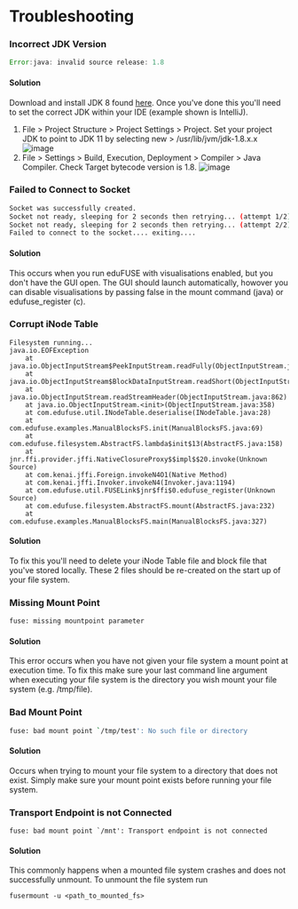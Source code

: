 # Troubleshooting

### Incorrect JDK Version
``` Java
Error:java: invalid source release: 1.8
```
#### Solution
Download and install JDK 8 found [here](https://www.oracle.com/technetwork/java/javase/downloads/jdk8-downloads-2133151.html).
Once you've done this you'll need to set the correct JDK within your IDE (example shown is IntelliJ).
1. File > Project Structure > Project Settings > Project. Set your project JDK to point to JDK 11 by selecting new > /usr/lib/jvm/jdk-1.8.x.x
![image](https://user-images.githubusercontent.com/31237267/63901609-67918180-ca59-11e9-81c1-b5e1c1d4059b.png)
2. File > Settings > Build, Execution, Deployment > Compiler > Java Compiler. Check Target bytecode version is 1.8.
![image](https://user-images.githubusercontent.com/31237267/63901655-90197b80-ca59-11e9-8a3c-ba18b6b40191.png)

### Failed to Connect to Socket
``` Bash
Socket was successfully created.
Socket not ready, sleeping for 2 seconds then retrying... (attempt 1/2)
Socket not ready, sleeping for 2 seconds then retrying... (attempt 2/2)
Failed to connect to the socket.... exiting....
```
#### Solution
This occurs when you run eduFUSE with visualisations enabled, but you don't have the GUI open. The GUI should launch automatically, howover you can disable visualisations by passing false in the mount command (java) or edufuse_register (c).

### Corrupt iNode Table
```
Filesystem running...
java.io.EOFException
    at java.io.ObjectInputStream$PeekInputStream.readFully(ObjectInputStream.java:2681)
    at java.io.ObjectInputStream$BlockDataInputStream.readShort(ObjectInputStream.java:3156)
    at java.io.ObjectInputStream.readStreamHeader(ObjectInputStream.java:862)
    at java.io.ObjectInputStream.<init>(ObjectInputStream.java:358)
    at com.edufuse.util.INodeTable.deserialise(INodeTable.java:28)
    at com.edufuse.examples.ManualBlocksFS.init(ManualBlocksFS.java:69)
    at com.edufuse.filesystem.AbstractFS.lambda$init$13(AbstractFS.java:158)
    at jnr.ffi.provider.jffi.NativeClosureProxy$$impl$$20.invoke(Unknown Source)
    at com.kenai.jffi.Foreign.invokeN4O1(Native Method)
    at com.kenai.jffi.Invoker.invokeN4(Invoker.java:1194)
    at com.edufuse.util.FUSELink$jnr$ffi$0.edufuse_register(Unknown Source)
    at com.edufuse.filesystem.AbstractFS.mount(AbstractFS.java:232)
    at com.edufuse.examples.ManualBlocksFS.main(ManualBlocksFS.java:327)
```
#### Solution
To fix this you'll need to delete your iNode Table file and block file that you've stored locally. These 2 files should be re-created on the start up of your file system. 

### Missing Mount Point
``` Bash
fuse: missing mountpoint parameter
```
#### Solution
This error occurs when you have not given your file system a mount point at execution time. To fix this make sure your last command line argument when executing your file system is the directory you wish mount your file system (e.g. /tmp/file).

### Bad Mount Point
``` Bash
fuse: bad mount point `/tmp/test': No such file or directory
```
#### Solution
Occurs when trying to mount your file system to a directory that does not exist. Simply make sure your mount point exists before
running your file system. 

### Transport Endpoint is not Connected
```
fuse: bad mount point `/mnt': Transport endpoint is not connected
```
#### Solution
This commonly happens when a mounted file system crashes and does not successfully unmount. To unmount the file system run
```
fusermount -u <path_to_mounted_fs>
```

